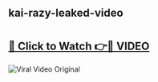 ## kai-razy-leaked-video 

# <h2><a href="http://freeplayer.one?title=kai-razy-leaked-video&ref=21J">🔗 Click to Watch 👉🔴 VIDEO</a></h2>

<a href="http://freeplayer.one?title=kai-razy-leaked-video&ref=21J" rel="nofollow" data-target="animated-image.originalLink"><img src="https://i.ibb.co.com/xMMVF88/686577567.gif" alt="Viral Video Original" style="max-width: 100%; display: inline-block;" data-target="animated-image.originalImage"></a>

